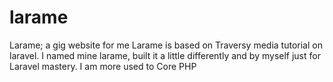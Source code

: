 # larame
Larame; a gig website for me
Larame is based on Traversy media tutorial on laravel. 
I named mine larame, built it a little differently and by myself just for Laravel mastery. 
I am more used to Core PHP
